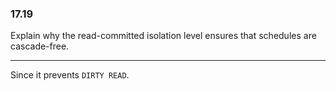 ### 17.19

Explain why the read-committed isolation level ensures that schedules are cascade-free.

---

Since it prevents ```DIRTY READ```.
